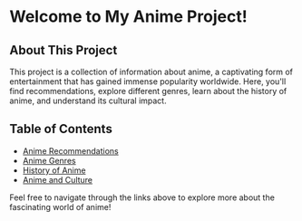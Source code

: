 # Welcome to My Anime Project!

## About This Project
This project is a collection of information about anime, a captivating form of entertainment that has gained immense popularity worldwide. Here, you'll find recommendations, explore different genres, learn about the history of anime, and understand its cultural impact.

## Table of Contents
- [Anime Recommendations](anime_recommendations.md)
- [Anime Genres](anime_genres.md)
- [History of Anime](anime_history.md)
- [Anime and Culture](anime_culture.md)

Feel free to navigate through the links above to explore more about the fascinating world of anime!
